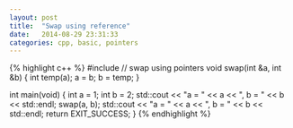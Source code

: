 ```yaml
---
layout: post
title:  "Swap using reference"
date:   2014-08-29 23:31:33
categories: cpp, basic, pointers
---
```

{% highlight c++ %}
#include <iostream>
// swap using pointers
void swap(int &a, int &b) {
  int temp(a);
  a = b;
  b = temp;
}

int main(void) {
  int a = 1;
  int b = 2;
  std::cout << "a = " << a << ", b = " << b << std::endl;
  swap(a, b);
  std::cout << "a = " << a << ", b = " << b << std::endl;
  return EXIT_SUCCESS;
}
{% endhighlight %}
